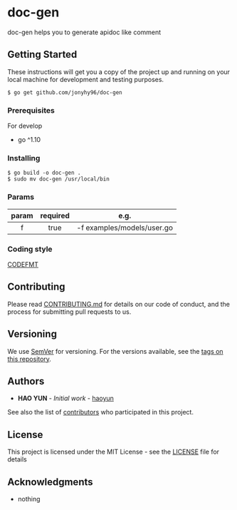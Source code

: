 # doc-gen 

doc-gen helps you to generate apidoc like comment

## Getting Started

These instructions will get you a copy of the project up and running on your local machine for development and testing purposes.

```
$ go get github.com/jonyhy96/doc-gen
```

### Prerequisites

For develop

 - go ^1.10

### Installing

```
$ go build -o doc-gen .
$ sudo mv doc-gen /usr/local/bin
```

### Params

| param | required | e.g. |
| :--------: | :-----: | :----: |
| f     | true | -f examples/models/user.go |

### Coding style

[CODEFMT](https://github.com/golang/go/wiki/CodeReviewComments)

## Contributing

Please read [CONTRIBUTING.md](CONTRIBUTING.md) for details on our code of conduct, and the process for submitting pull requests to us.

## Versioning

We use [SemVer](http://semver.org/) for versioning. For the versions available, see the [tags on this repository](https://gitlab.domain.com/golang/containerM/tags). 

## Authors

* **HAO YUN** - *Initial work* - [haoyun](https://github.com/jonyhy96)

See also the list of [contributors](CONTRIBUTORS.md) who participated in this project.

## License

This project is licensed under the MIT License - see the [LICENSE](LICENSE) file for details

## Acknowledgments

* nothing